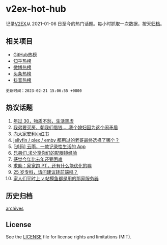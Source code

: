 # v2ex-hot-hub

 记录[V2EX](https://www.v2ex.com/)从 2021-01-06 日至今的热门话题。每小时抓取一次数据，按天[归档](archives)。
 
 ## 相关项目

- [GitHub热榜](https://github.com/snaildev/github-hot-hub)
- [知乎热榜](https://github.com/snaildev/zhihu-hot-hub)
- [微博热榜](https://github.com/snaildev/weibo-hot-hub)
- [头条热榜](https://github.com/snaildev/toutiao-hot-hub)
- [抖音热榜](https://github.com/snaildev/douyin-hot-hub)


 `更新时间：2023-02-21 15:06:55 +0800`

## 热议话题

1. [年过 30，物质不愁，生活空虚](https://www.v2ex.com/t/917652)
1. [我弟要买房，朝我们借钱.....我个媳妇因为这个闹矛盾](https://www.v2ex.com/t/917858)
1. [向大家安利小红书](https://www.v2ex.com/t/917797)
1. [jellyfin / plex / emby 都用过的老哥最终选择了哪个？](https://www.v2ex.com/t/917723)
1. [[送码] 云雨，一款记录性生活的 App](https://www.v2ex.com/t/917758)
1. [兄弟们,求分享你们的配眼镜经验](https://www.v2ex.com/t/917805)
1. [感觉今年比去年还要困难](https://www.v2ex.com/t/917843)
1. [求助：家宽跑 PT，还有什么能优化的嘛](https://www.v2ex.com/t/917695)
1. [25 岁专科，请问建议转前端吗？](https://www.v2ex.com/t/917781)
1. [家人们平时上 v 站摸鱼都是用的那家服务器](https://www.v2ex.com/t/917803)

## 历史归档

[archives](archives)

## License

See the [LICENSE](LICENSE) file for license rights and limitations (MIT).
